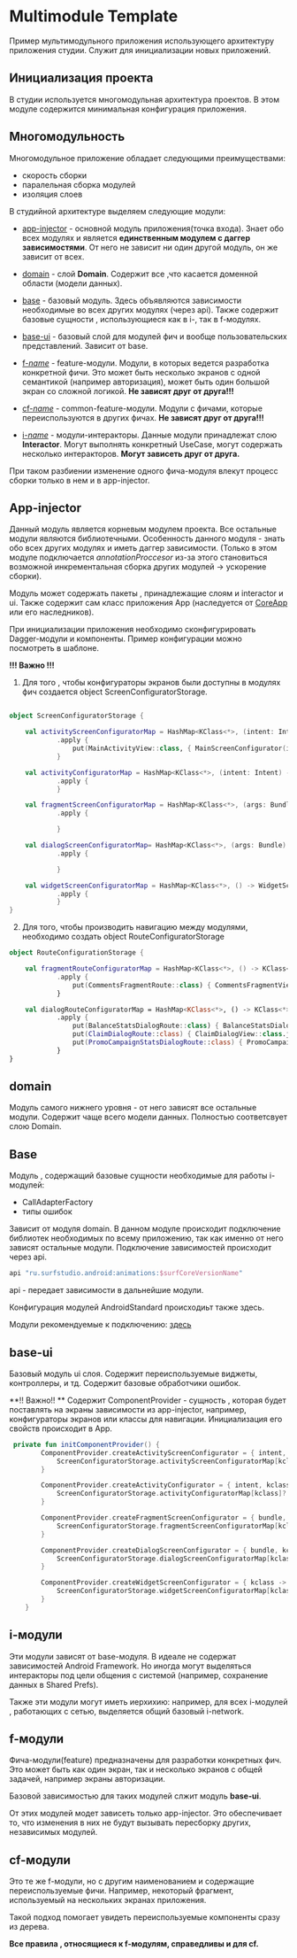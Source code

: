 # Multimodule Template

Пример мультимодульного приложения использующего архитектуру приложения студии.
Служит для инициализации новых приложений.

## Инициализация проекта

В студии используется многомодульная архитектура проектов.
В этом модуле содержится минимальная конфигурация приложения.

## Многомодульность

Многомодульное приложение обладает следующими преимуществами:
 - скорость сборки
 - паралельная сборка модулей
 - изоляция слоев

В студийной архитектуре выделяем следующие модули:
 - [app-injector](#app-injector) - основной модуль приложения(точка входа). Знает обо всех модулях и
   является **единственным модулем с даггер зависимостями**. От него не зависит ни один другой модуль,
   он же зависит от всех.
 - [domain](#domain) - слой **Domain**. Содержит все ,что касается
 доменной области (модели данных).
 - [base](#base) - базовый модуль. Здесь объявляются зависимости необходимые во всех других модулях
   (через api). Также содержит базовые сущности , использующиеся как в i-, так в f-модулях.
 - [base-ui](#base-ui) - базовый слой для модулей фич и вообще пользовательских представлений.
   Зависит от base.

 - [f-*name*](#f-модули) - feature-модули. Модули, в которых ведется разработка конкретной фичи.
   Это может быть несколько экранов с одной семантикой (например авторизация), может быть один большой экран со сложной логикой.
   **Не зависят друг от друга!!!**
 - [cf-*name*](#cf-модули) - common-feature-модули. Модули c фичами,
 которые переиспользуются в других фичах. **Не зависят друг от друга!!!**
 - [i-*name*](#i-модули) - модули-интеракторы. Данные модули принадлежат слою **Interactor**.
   Могут выполнять конкретный UseCase, могут содержать несколько интеракторов.
   **Могут зависеть друг от друга.**


При таком разбиении изменение одного фича-модуля влекут процесс сборки
только в нем и в app-injector.

## App-injector

Данный модуль является корневым модулем проекта. Все остальные модули являются библиотечными.
Особенность данного модуля - знать обо всех других модулях и иметь даггер зависимости.
(Только в этом модуле подключается *annotatiоnProccesor* из-за этого становиться возможной
инкрементальная сборка других модулей -> ускорение сборки).

Модуль может содержать пакеты , принадлежащие слоям и interactor и ui.
Также содержит сам класс приложения App (наследуется от
[CoreApp](../core-app/src/main/java/ru/surfstudio/android/core/app/CoreApp.java) или его наследников).

При инициализации приложения необходимо сконфигурировать Dagger-модули и компоненты.
Пример конфигурации можно посмотреть в шаблоне.

**!!! Важно !!!**

1. Для того , чтобы конфигураторы экранов были доступны в модулях фич создается object
ScreenConfiguratorStorage.
``` kotlin

object ScreenConfiguratorStorage {

    val activityScreenConfiguratorMap = HashMap<KClass<*>, (intent: Intent) -> ActivityScreenConfigurator>()
            .apply {
                put(MainActivityView::class, { MainScreenConfigurator(it) })
            }

    val activityConfiguratorMap = HashMap<KClass<*>, (intent: Intent) -> ActivityConfigurator>()
            .apply {
            }

    val fragmentScreenConfiguratorMap = HashMap<KClass<*>, (args: Bundle) -> FragmentScreenConfigurator>()
            .apply {

            }

    val dialogScreenConfiguratorMap= HashMap<KClass<*>, (args: Bundle) -> DialogScreenConfigurator>()
            .apply {

            }

    val widgetScreenConfiguratorMap = HashMap<KClass<*>, () -> WidgetScreenConfigurator>()
            .apply {
            }
}

```


2. Для того, чтобы производить навигацию между модулями, необходимо создать
 object RouteConfiguratorStorage

``` kotlin
object RouteConfigurationStorage {

    val fragmentRouteConfiguratorMap = HashMap<KClass<*>, () -> KClass<*>()
            .apply {
                put(CommentsFragmentRoute::class) { CommentsFragmentView::class }
            }

    val dialogRouteConfiguratorMap = HashMap<KClass<*>, () -> KClass<*>()
            .apply {
                put(BalanceStatsDialogRoute::class) { BalanceStatsDialogView::class.java }
                put(ClaimDialogRoute::class) { ClaimDialogView::class.java }
                put(PromoCampaignStatsDialogRoute::class) { PromoCampaignStatsDialogView::class.java }
            }
}
```

## domain

Модуль самого нижнего уровня - от него зависят все остальные модули.
Содержит чаще всего модели данных.
Полностью соответсвует слою Domain.

## Base

Модуль , содержащий базовые сущности необходимые для работы i-модулей:
* CallAdapterFactory
* типы ошибок

Зависит от модуля domain.
В данном модуле происходит подключение библиотек необходимых по всему приложению,
так как именно от него зависят остальные модули.
Подключение зависимостей происходит через api.
``` groovy
api "ru.surfstudio.android:animations:$surfCoreVersionName"
```

api - передает зависимости в дальнейшие модули.

Конфигурация модулей AndroidStandard происходиьт также здесь.

Модули рекомендуемые к подключению: [здесь](https://bitbucket.org/surfstudio/android-standard/wiki/Modules)

## base-ui

Базовый модуль ui слоя. Содержит переиспользуемые виджеты, контроллеры, и тд.
Содержит базовые обработчики ошибок.

**!! Важно!! **
Содержит ComponentProvider - сущность , которая будет поставлять на экраны
зависимости из app-injector, например, конфигураторы экранов или классы для навигации.
Инициализация его свойств происходит в App.

``` kotlin
 private fun initComponentProvider() {
        ComponentProvider.createActivityScreenConfigurator = { intent, kclass ->
            ScreenConfiguratorStorage.activityScreenConfiguratorMap[kclass]?.invoke(intent)!!
        }

        ComponentProvider.createActivityConfigurator = { intent, kclass ->
            ScreenConfiguratorStorage.activityConfiguratorMap[kclass]?.invoke(intent)!!
        }

        ComponentProvider.createFragmentScreenConfigurator = { bundle, kclass ->
            ScreenConfiguratorStorage.fragmentScreenConfiguratorMap[kclass]?.invoke(bundle)!!
        }

        ComponentProvider.createDialogScreenConfigurator = { bundle, kclass ->
            ScreenConfiguratorStorage.dialogScreenConfiguratorMap[kclass]?.invoke(bundle)!!
        }

        ComponentProvider.createWidgetScreenConfigurator = { kclass ->
            ScreenConfiguratorStorage.widgetScreenConfiguratorMap[kclass]?.invoke()!!
        }
    }
```


## i-модули

Эти модули зависят от base-модуля. В идеале не содержат зависимостей Android Framework.
Но иногда могут выделяться интеракторы под цели общения с системой (например,
сохранение данных в Shared Prefs).

Также эти модули могут иметь иерхихию: например, для всех i-модулей ,
работающих с сетью, выделяется общий базовый i-network.

## f-модули

Фича-модули(feature) предназначены для разработки конкретных фич.
Это может быть как один экран, так и несколько экранов с общей задачей, например
экраны авторизации.

Базовой зависимостью для таких модулей слжит модуль **base-ui**.

От этих модулей модет зависеть только app-injector. Это обеспечивает то, что
изменения в них не будут вызывать пересборку других, независимых модулей.

## cf-модули

Это те же f-модули, но с другим наименованием и содержащие переиспользуемые фичи.
Например, некоторый фрагмент, используемый на нескольких экранах приложения.

Такой подход помогает увидеть переиспользуемые компоненты сразу из дерева.

**Все правила , относящиеся к f-модулям, справедливы и для cf.**




 
